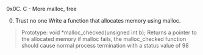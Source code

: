0x0C. C - More malloc, free

0. Trust no one  Write a function that allocates memory using malloc.
>Prototype: void *malloc_checked(unsigned int b);
>Returns a pointer to the allocated memory
>if malloc fails, the malloc_checked function should cause normal process termination with a status value of 98
